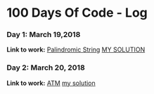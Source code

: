# 100 Days Of Code - Log
### Day 1: March 19,2018

**Link to work:** [Palindromic String](https://www.hackerearth.com/practice/basic-programming/input-output/basics-of-input-output/practice-problems/algorithm/palindrome-check-2/)
[MY SOLUTION](https://github.com/mansibhandari2897/initial/blob/master/HACKEREARTH/palindromic%20string)
### Day 2: March 20, 2018

**Link to work:** [ATM](https://www.codechef.com/problems/HS08TEST)
[my solution](https://github.com/mansibhandari2897/initial/blob/master/ATM)





